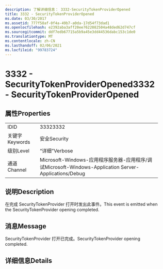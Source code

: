 ```yaml
---
description: 了解详细信息： 3332-SecurityTokenProviderOpened
title: 3332 - SecurityTokenProviderOpened
ms.date: 03/30/2017
ms.assetid: 777f58af-0f4a-49b7-a0da-17d54f73dad1
ms.openlocfilehash: e2392aba3aff20ee7622082504a48ded62d747cf
ms.sourcegitcommit: ddf7edb67715a5b9a45e3dd44536dabc153c1de0
ms.translationtype: MT
ms.contentlocale: zh-CN
ms.lasthandoff: 02/06/2021
ms.locfileid: "99783724"
---
```

# <a name="3332---securitytokenprovideropened"></a><span data-ttu-id="ee652-103">3332 - SecurityTokenProviderOpened</span><span class="sxs-lookup"><span data-stu-id="ee652-103">3332 - SecurityTokenProviderOpened</span></span>

## <a name="properties"></a><span data-ttu-id="ee652-104">属性</span><span class="sxs-lookup"><span data-stu-id="ee652-104">Properties</span></span>  
  
|||  
|-|-|  
|<span data-ttu-id="ee652-105">ID</span><span class="sxs-lookup"><span data-stu-id="ee652-105">ID</span></span>|<span data-ttu-id="ee652-106">3332</span><span class="sxs-lookup"><span data-stu-id="ee652-106">3332</span></span>|  
|<span data-ttu-id="ee652-107">关键字</span><span class="sxs-lookup"><span data-stu-id="ee652-107">Keywords</span></span>|<span data-ttu-id="ee652-108">安全</span><span class="sxs-lookup"><span data-stu-id="ee652-108">Security</span></span>|  
|<span data-ttu-id="ee652-109">级别</span><span class="sxs-lookup"><span data-stu-id="ee652-109">Level</span></span>|<span data-ttu-id="ee652-110">“详细”</span><span class="sxs-lookup"><span data-stu-id="ee652-110">Verbose</span></span>|  
|<span data-ttu-id="ee652-111">通道</span><span class="sxs-lookup"><span data-stu-id="ee652-111">Channel</span></span>|<span data-ttu-id="ee652-112">Microsoft-Windows-应用程序服务器-应用程序/调试</span><span class="sxs-lookup"><span data-stu-id="ee652-112">Microsoft-Windows-Application Server-Applications/Debug</span></span>|  
  
## <a name="description"></a><span data-ttu-id="ee652-113">说明</span><span class="sxs-lookup"><span data-stu-id="ee652-113">Description</span></span>  

 <span data-ttu-id="ee652-114">在完成 SecurityTokenProvider 打开时发出此事件。</span><span class="sxs-lookup"><span data-stu-id="ee652-114">This event is emitted when the SecurityTokenProvider opening completed.</span></span>  
  
## <a name="message"></a><span data-ttu-id="ee652-115">消息</span><span class="sxs-lookup"><span data-stu-id="ee652-115">Message</span></span>  

 <span data-ttu-id="ee652-116">SecurityTokenProvider 打开已完成。</span><span class="sxs-lookup"><span data-stu-id="ee652-116">SecurityTokenProvider opening completed.</span></span>  
  
## <a name="details"></a><span data-ttu-id="ee652-117">详细信息</span><span class="sxs-lookup"><span data-stu-id="ee652-117">Details</span></span>
